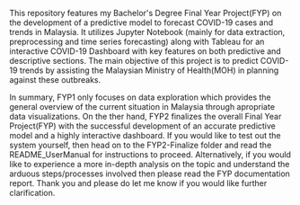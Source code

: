 This repository features my Bachelor's Degree Final Year Project(FYP) on the development of a predictive model to forecast COVID-19 cases and trends in Malaysia. It utilizes Jupyter Notebook (mainly for data extraction, preprocessing and time series forecasting) along with Tableau for an interactive COVID-19 Dashboard with key features on both predictive and descriptive sections. The main objective of this project is to predict COVID-19 trends by assisting the Malaysian Ministry of Health(MOH) in planning against these outbreaks. 

In summary, FYP1 only focuses on data exploration which provides the general overview of the current situation in Malaysia through apropriate data visualizations. On the ther hand, FYP2 finalizes the overall Final Year Project(FYP) with the successful development of an accurate predictive model and a highly interactive dashboard. If you would like to test out the system yourself, then head on to the FYP2-Finalize folder and read the README_UserManual for instructions to proceed. Alternatively, if you would like to experience a more in-depth analysis on the topic and understand the arduous steps/processes involved then please read the FYP documentation report. Thank you and please do let me know if you would like further clarification. 
